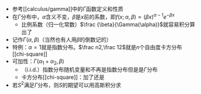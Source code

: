 - 参考[[calculus/gamma]]中的$\Gamma$函数定义和性质
- 在$\Gamma$分布中，$\alpha$含义不变，$\beta$是$x$前的系数，即$f(x;\alpha,\beta)\propto (\beta x)^{\alpha-1}e^{-\beta x}$
  - 比例系数（归一化常数）$\frac {\beta}{\Gamma(\alpha)}$就容易积分算出了
- 记作$\Gamma(\alpha,\beta)$（当然也有人用$\beta$的倒数记的）
- 特例：$\alpha=1$就是指数分布。$\frac n2,\frac 12$就是$n$个自由度卡方分布[[chi-square]]
- 可加性：$\Gamma(\alpha_1+\alpha_2,\beta)$
  - （i.i.d.）指数分布随机变量和不再是指数分布但是是$\Gamma$分布
  - 卡方分布[[chi-square]]：加了还是
- 若$S^2$满足$\Gamma$分布，则$S$的期望可以用高斯积分求